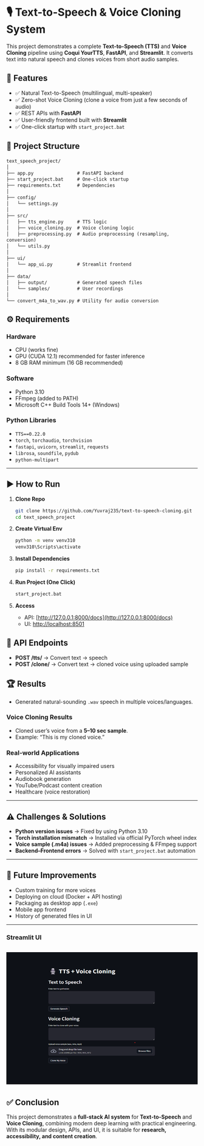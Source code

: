 # 🎙️ Text-to-Speech & Voice Cloning System

This project demonstrates a complete **Text-to-Speech (TTS)** and **Voice Cloning** pipeline using **Coqui YourTTS**, **FastAPI**, and **Streamlit**.
It converts text into natural speech and clones voices from short audio samples.

## 🚀 Features

* ✅ Natural Text-to-Speech (multilingual, multi-speaker)
* ✅ Zero-shot Voice Cloning (clone a voice from just a few seconds of audio)
* ✅ REST APIs with **FastAPI**
* ✅ User-friendly frontend built with **Streamlit**
* ✅ One-click startup with `start_project.bat`


## 📂 Project Structure

```
text_speech_project/
│
├── app.py                # FastAPI backend
├── start_project.bat     # One-click startup
├── requirements.txt      # Dependencies
│
├── config/
│   └── settings.py
│
├── src/
│   ├── tts_engine.py     # TTS logic
│   ├── voice_cloning.py  # Voice cloning logic
│   ├── preprocessing.py  # Audio preprocessing (resampling, conversion)
│   └── utils.py
│
├── ui/
│   └── app_ui.py         # Streamlit frontend
│
├── data/
│   ├── output/           # Generated speech files
│   └── samples/          # User recordings
│
└── convert_m4a_to_wav.py # Utility for audio conversion
```


## ⚙️ Requirements

### Hardware

* CPU (works fine)
* GPU (CUDA 12.1) recommended for faster inference
* 8 GB RAM minimum (16 GB recommended)

### Software

* Python 3.10
* FFmpeg (added to PATH)
* Microsoft C++ Build Tools 14+ (Windows)

### Python Libraries

* `TTS==0.22.0`
* `torch`, `torchaudio`, `torchvision`
* `fastapi`, `uvicorn`, `streamlit`, `requests`
* `librosa`, `soundfile`, `pydub`
* `python-multipart`

---

## ▶️ How to Run

1. **Clone Repo**

   ```bash
   git clone https://github.com/Yuvraj235/text-to-speech-cloning.git
   cd text_speech_project
   ```

2. **Create Virtual Env**

   ```bash
   python -m venv venv310
   venv310\Scripts\activate
   ```

3. **Install Dependencies**

   ```bash
   pip install -r requirements.txt
   ```

4. **Run Project (One Click)**

   ```bash
   start_project.bat
   ```

5. **Access**

   * API: [http://127.0.0.1:8000/docs](http://127.0.0.1:8000/docs)
   * UI: [http://localhost:8501](http://localhost:8501)


## 🔗 API Endpoints

* **POST /tts/** → Convert text → speech
* **POST /clone/** → Convert text → cloned voice using uploaded sample


## 🏆 Results

* Generated natural-sounding `.wav` speech in multiple voices/languages.

### Voice Cloning Results

* Cloned user’s voice from a **5–10 sec sample**.
* Example: “This is my cloned voice.”

### Real-world Applications

* Accessibility for visually impaired users
* Personalized AI assistants
* Audiobook generation
* YouTube/Podcast content creation
* Healthcare (voice restoration)

---

## ⚠️ Challenges & Solutions

* **Python version issues** → Fixed by using Python 3.10
* **Torch installation mismatch** → Installed via official PyTorch wheel index
* **Voice sample (.m4a) issues** → Added preprocessing & FFmpeg support
* **Backend–Frontend errors** → Solved with `start_project.bat` automation

---

## 🔮 Future Improvements

* Custom training for more voices
* Deploying on cloud (Docker + API hosting)
* Packaging as desktop app (`.exe`)
* Mobile app frontend
* History of generated files in UI

---

### Streamlit UI
![alt text](image.png)
---

## ✅ Conclusion

This project demonstrates a **full-stack AI system** for **Text-to-Speech** and **Voice Cloning**, combining modern deep learning with practical engineering. With its modular design, APIs, and UI, it is suitable for **research, accessibility, and content creation**.


